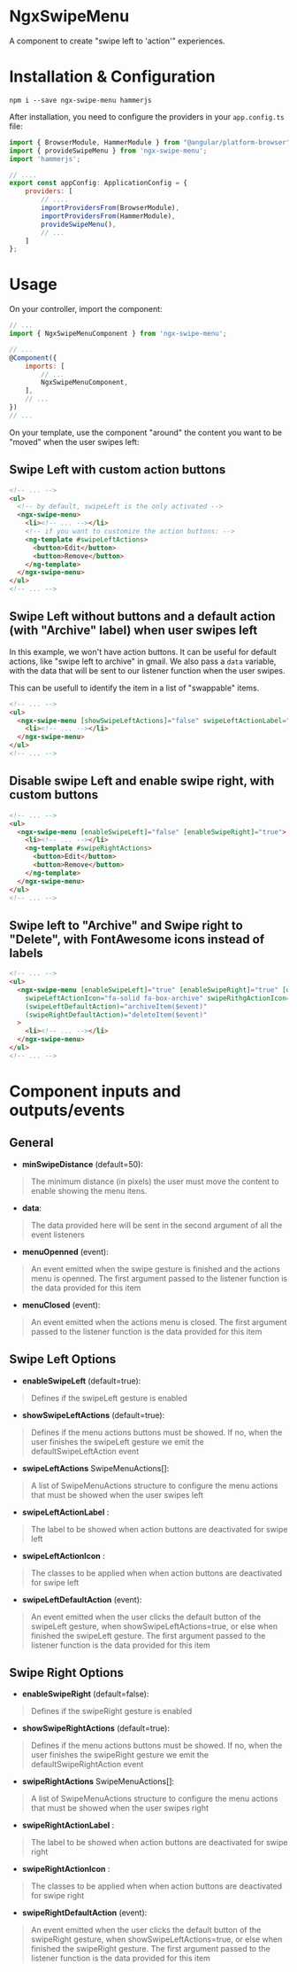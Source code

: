 # NgxSwipeMenu

A component to create "swipe left to 'action'" experiences.

# Installation & Configuration

```
npm i --save ngx-swipe-menu hammerjs
```

After installation, you need to configure the providers in your `app.config.ts` file:

```js
import { BrowserModule, HammerModule } from "@angular/platform-browser";
import { provideSwipeMenu } from 'ngx-swipe-menu';
import 'hammerjs';

// ....
export const appConfig: ApplicationConfig = {
    providers: [
        // ....
        importProvidersFrom(BrowserModule),
        importProvidersFrom(HammerModule),
        provideSwipeMenu(),
        // ...
    ]
};
```

# Usage

On your controller, import the component:

```js
// ...
import { NgxSwipeMenuComponent } from 'ngx-swipe-menu';

// ...
@Component({
    imports: [
        // ...
        NgxSwipeMenuComponent,
    ],
    // ...
})
// ...
```

On your template, use the component "around" the content you want to be "moved" when the user swipes left:

## Swipe Left with custom action buttons

```html
<!-- ... -->
<ul>
  <!-- by default, swipeLeft is the only activated -->
  <ngx-swipe-menu>
    <li><!-- ... --></li>
    <!-- if you want to customize the action buttons: -->
    <ng-template #swipeLeftActions>
      <button>Edit</button>
      <button>Remove</button>
    </ng-template>
  </ngx-swipe-menu>
</ul>
<!-- ... -->
```
## Swipe Left without buttons and a default action (with "Archive" label) when user swipes left

In this example, we won't have action buttons. It can be useful for default actions, like "swipe left to archive" in gmail. 
We also pass a `data` variable, with the data that will be sent to our listener function when the user swipes.

This can be usefull to identify the item in a list of "swappable" items.

```html
<!-- ... -->
<ul>
  <ngx-swipe-menu [showSwipeLeftActions]="false" swipeLeftActionLabel="Archive" (swipeLeftDefaultAction)="onSwipeLeft($event)" [data]="itemData">
    <li><!-- ... --></li>
  </ngx-swipe-menu>
</ul>
<!-- ... -->
```

## Disable swipe Left and enable swipe right, with custom buttons

```html
<!-- ... -->
<ul>
  <ngx-swipe-menu [enableSwipeLeft]="false" [enableSwipeRight]="true">
    <li><!-- ... --></li>
    <ng-template #swipeRightActions>
      <button>Edit</button>
      <button>Remove</button>
    </ng-template>
  </ngx-swipe-menu>
</ul>
<!-- ... -->
```

## Swipe left to "Archive" and Swipe right to "Delete", with FontAwesome icons instead of labels

```html
<!-- ... -->
<ul>
  <ngx-swipe-menu [enableSwipeLeft]="true" [enableSwipeRight]="true" [data]="itemData"
    swipeLeftActionIcon="fa-solid fa-box-archive" swipeRithgActionIcon="fa-solid fa-trash"
    (swipeLeftDefaultAction)="archiveItem($event)"
    (swipeRightDefaultAction)="deleteItem($event)"
  >
    <li><!-- ... --></li>
  </ngx-swipe-menu>
</ul>
<!-- ... -->
```


# Component inputs and outputs/events

## General
- **minSwipeDistance** (default=50):
> The minimum distance (in pixels) the user must move the content to enable showing the menu itens.
   
- **data**:
> The data provided here will be sent in the second argument of all the event listeners

- **menuOpenned** (event):
> An event emitted when the swipe gesture is finished and the actions menu is openned. 
> The first argument passed to the listener function is the data provided for this item

- **menuClosed** (event):
> An event emitted when the actions menu is closed.
> The first argument passed to the listener function is the data provided for this item


## Swipe Left Options

- **enableSwipeLeft** (default=true):
> Defines if the swipeLeft gesture is enabled
   
- **showSwipeLeftActions** (default=true):
> Defines if the menu actions buttons must be showed. If no, when the user finishes
> the swipeLeft gesture we emit the defaultSwipeLeftAction event
   
- **swipeLeftActions** SwipeMenuActions[]:
> A list of SwipeMenuActions structure to configure the menu actions that must be showed
> when the user swipes left
   
- **swipeLeftActionLabel** :
> The label to be showed when action buttons are deactivated for swipe left

- **swipeLeftActionIcon** :
> The classes to be applied when when action buttons are deactivated for swipe left

- **swipeLeftDefaultAction** (event):
> An event emitted when the user clicks the default button of the swipeLeft
> gesture, when showSwipeLeftActions=true, or else when finished the swipeLeft gesture.
> The first argument passed to the listener function is the data provided for this item


## Swipe Right Options
   
- **enableSwipeRight** (default=false):
> Defines if the swipeRight gesture is enabled
   
- **showSwipeRightActions** (default=true):
> Defines if the menu actions buttons must be showed. If no, when the user finishes
> the swipeRight gesture we emit the defaultSwipeRightAction event

- **swipeRightActions** SwipeMenuActions[]:
> A list of SwipeMenuActions structure to configure the menu actions that must be showed
> when the user swipes right
   
- **swipeRightActionLabel** :
> The label to be showed when action buttons are deactivated for swipe right

- **swipeRightActionIcon** :
> The classes to be applied when when action buttons are deactivated for swipe right

- **swipeRightDefaultAction** (event):
> An event emitted when the user clicks the default button of the swipeRight
> gesture, when showSwipeLeftActions=true, or else when finished the swipeRight gesture.
> The first argument passed to the listener function is the data provided for this item
   